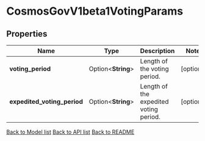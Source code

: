 # CosmosGovV1beta1VotingParams

## Properties

Name | Type | Description | Notes
------------ | ------------- | ------------- | -------------
**voting_period** | Option<**String**> | Length of the voting period. | [optional]
**expedited_voting_period** | Option<**String**> | Length of the expedited voting period. | [optional]

[Back to Model list](../README.md#documentation-for-models) [Back to API list](../README.md#documentation-for-api-endpoints) [Back to README](../README.md)


